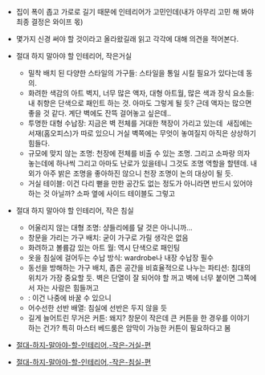 
* 집이 폭이 좁고 가로로 길기 때문에 인테리어가 고민인데(내가 아무리 고민 해 봐야 최종 결정은 와이프 몫)
* 몇가지 신경 써야 할 것이라고 올라왔길래 읽고 각각에 대해 의견을 적어본다.
* 절대 하지 말아야 할 인테리어, 작은거실
  * 밀착 배치 된 다양한 스타일의 가구들: 스타일을 통일 시킬 필요가 있다는데 동의.
  * 화려한 색감의 아트 벽지, 너무 많은 액자, 대형 아트월, 많은 색과 장식 요소들: 내 취향은 단색으로 패인트 하는 것. 아마도 그렇게 될 듯? 근데 액자는 많으면 좋을 것 같다. 계단 벽에도 잔뜩 걸어놓고 싶은데..
  * 투명한 대형 수납장: 지금은 벽 전체를 거대한 책장이 가리고 있는데  새집에는 서재(홈오피스)가 따로 있으니 거실 벽쪽에는 무엇이 놓여질지 아직은 상상하기 힘들다.
  * 규모에 맞지 않는 조명: 천장에 전체를 비출 수 있는 조명. 그리고 소파랑 의자 놓는데에 하나씩 그리고 아마도 난로가 있을테니 그것도 조명 역할을 할텐데. 내외가 아주 밝은 조명을 좋아하진 않으니 천장 조명이 논의 대상이 될 듯.
  * 거실 테이블: 이건 다리 뻗을 만한 공간도 없는 정도가 아니라면 반드시 있어야 하는 것 아닐까? 소파 옆에 사이드 테이블도 그렇고
* 절대 하지 말아야 할 인테리어, 작은 침실
  * 어울리지 않는 대형 조명: 샹들리에를 달 것은 아니니까...
  * 창문을 가리는 가구 배치: 굳이 가구로 가릴 생각은 없음
  * 화려하고 볼륨감 있는 아트 월: 역시 단색으로 패인팅
  * 옷을 침실에 걸어두는 수납 방식: wardrobe나 내장 수납장 필수
  * 동선을 방해하는 가구 배치, 좁은 공간을 비효율적으로 나누는 파티션: 침대의 위치가 가장 중요할 듯. 벽은 단열이 잘 되어야 할 꺼고 벽에 너무 붙이면 그쪽에서 자는 사람은 힘들꺼고
  * : 이건 나중에 바꿀 수 있으니
  * 어수선한 선반 배열: 침실에 선반은 두지 않을 듯
  * 길게 늘어트린 무거은 커튼: 왜지? 창문이 작은데 큰 커튼을 한 경우를 이야기 하는 건가? 특히 마스터 베드룸은 암막이 가능한 커튼이 필요하다고 봄

* [절대-하지-말아야-할-인테리어,-작은-거실-편](https://www.homify.co.kr/ideabooks/6101055/)
* [절대-하지-말아야-할-인테리어,-작은-침실-편](https://www.homify.co.kr/ideabooks/6099299/)